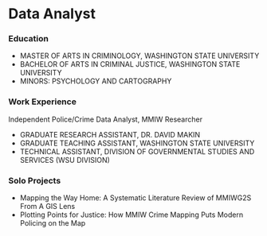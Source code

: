 # Data Analyst

### Education
- MASTER OF ARTS IN CRIMINOLOGY, WASHINGTON STATE UNIVERSITY
- BACHELOR OF ARTS IN CRIMINAL JUSTICE, WASHINGTON STATE UNIVERSITY
- MINORS: PSYCHOLOGY AND CARTOGRAPHY

### Work Experience
Independent Police/Crime Data Analyst, MMIW Researcher
- GRADUATE RESEARCH ASSISTANT, DR. DAVID MAKIN
- GRADUATE TEACHING ASSISTANT, WASHINGTON STATE UNIVERSITY
- TECHNICAL ASSISTANT, DIVISION OF GOVERNMENTAL STUDIES AND SERVICES (WSU DIVISION)

### Solo Projects
- Mapping the Way Home: A Systematic Literature Review of MMIWG2S From A GIS Lens
- Plotting Points for Justice: How MMIW Crime Mapping Puts Modern Policing on the Map
